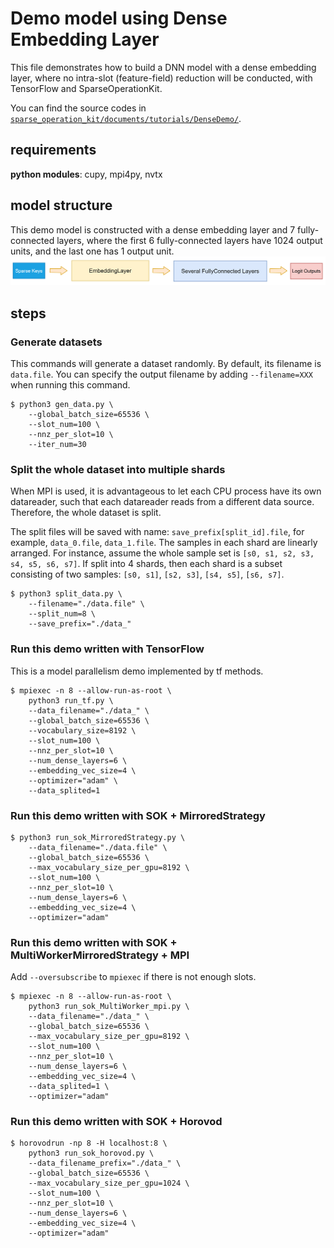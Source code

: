 # Demo model using Dense Embedding Layer #
This file demonstrates how to build a DNN model with a dense embedding layer, where no intra-slot (feature-field) reduction will be conducted, with TensorFlow and SparseOperationKit. 

You can find the source codes in [`sparse_operation_kit/documents/tutorials/DenseDemo/`](https://github.com/NVIDIA/HugeCTR/tree/master/sparse_operation_kit/documents/tutorials/DenseDemo).

## requirements ##
**python modules**: cupy, mpi4py, nvtx

## model structure ##
This demo model is constructed with a dense embedding layer and 7 fully-connected layers, where the first 6 fully-connected layers have 1024 output units, and the last one has 1 output unit.
![avatar](../../source/images/demo_model_structure.png)

## steps ##
### Generate datasets ### 
This commands will generate a dataset randomly. By default, its filename is `data.file`. You can specify the output filename by adding `--filename=XXX` when running this command.
```shell
$ python3 gen_data.py \
    --global_batch_size=65536 \
    --slot_num=100 \
    --nnz_per_slot=10 \
    --iter_num=30 
```

### Split the whole dataset into multiple shards ###
When MPI is used, it is advantageous to let each CPU process have its own datareader, such that each datareader reads from a different data source. Therefore, the whole dataset is split.

The split files will be saved with name: `save_prefix[split_id].file`, for example, `data_0.file`, `data_1.file`. The samples in each shard are linearly arranged. For instance, assume the whole sample set is `[s0, s1, s2, s3, s4, s5, s6, s7]`. If split into 4 shards, then each shard is a subset consisting of two samples: `[s0, s1]`, `[s2, s3]`, `[s4, s5]`, `[s6, s7]`.
```shell
$ python3 split_data.py \
    --filename="./data.file" \
    --split_num=8 \
    --save_prefix="./data_"
```

### Run this demo written with TensorFlow ###
This is a model parallelism demo implemented by tf methods.
```shell
$ mpiexec -n 8 --allow-run-as-root \
    python3 run_tf.py \
    --data_filename="./data_" \
    --global_batch_size=65536 \
    --vocabulary_size=8192 \
    --slot_num=100 \
    --nnz_per_slot=10 \
    --num_dense_layers=6 \
    --embedding_vec_size=4 \
    --optimizer="adam" \
    --data_splited=1
```

### Run this demo written with SOK + MirroredStrategy ###
```shell
$ python3 run_sok_MirroredStrategy.py \
    --data_filename="./data.file" \
    --global_batch_size=65536 \
    --max_vocabulary_size_per_gpu=8192 \
    --slot_num=100 \
    --nnz_per_slot=10 \
    --num_dense_layers=6 \
    --embedding_vec_size=4 \
    --optimizer="adam" 
```

### Run this demo written with SOK + MultiWorkerMirroredStrategy + MPI ###
Add `--oversubscribe` to `mpiexec` if there is not enough slots.
```shell
$ mpiexec -n 8 --allow-run-as-root \
    python3 run_sok_MultiWorker_mpi.py \
    --data_filename="./data_" \
    --global_batch_size=65536 \
    --max_vocabulary_size_per_gpu=8192 \
    --slot_num=100 \
    --nnz_per_slot=10 \
    --num_dense_layers=6 \
    --embedding_vec_size=4 \
    --data_splited=1 \
    --optimizer="adam"
```

### Run this demo written with SOK + Horovod ###
```shell
$ horovodrun -np 8 -H localhost:8 \
    python3 run_sok_horovod.py \
    --data_filename_prefix="./data_" \
    --global_batch_size=65536 \
    --max_vocabulary_size_per_gpu=1024 \
    --slot_num=100 \
    --nnz_per_slot=10 \
    --num_dense_layers=6 \
    --embedding_vec_size=4 \
    --optimizer="adam"
```

